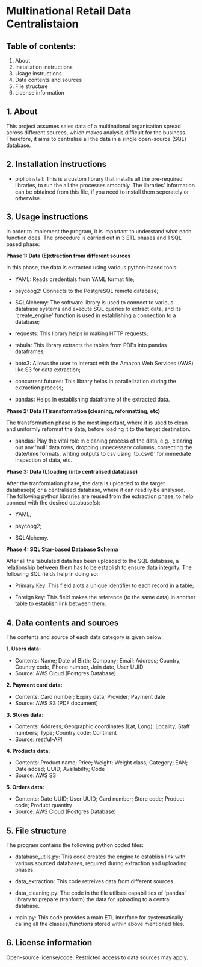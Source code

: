 # Multinational Retail Data Centralistaion

## Table of contents:
1. About
2. Installation instructions
3. Usage instructions
4. Data contents and sources
5. File structure
6. License information

## 1. About

This project assumes sales data of a multinational organisation spread across different sources, which makes analysis difficult for the business. Therefore, it aims to centralise all the data in a single open-source (SQL) database.

## 2. Installation instructions

- piplibinstall: This is a custom library that installs all the pre-required libraries, to run the all the processes smoothly. The libraries' information can be obtained from this file, if you need to install them seperately or otherwise.

## 3. Usage instructions

In order to implement the program, it is important to understand what each function does. The procedure is carried out in 3 ETL phases and 1 SQL based phase:

**Phase 1: Data (E)xtraction from different sources**

In this phase, the data is extracted using various python-based tools:

- YAML: Reads credentials from YAML format file;

- psycopg2: Connects to the PostgreSQL remote database;

- SQLAlchemy: The software library is used to connect to various database systems and execute SQL queries to extract data, and its 'create_engine' function is used in establishing a connection to a database;

- requests: This library helps in making HTTP requests;

- tabula: This library extracts the tables from PDFs into pandas dataframes;

- boto3: Allows the user to interact with the Amazon Web Services (AWS) like S3 for data extraction;

- concurrent.futures: This library helps in parallelization during the extraction process;

- pandas: Helps in establishing dataframe of the extracted data.

**Phase 2: Data (T)ransformation (cleaning, reformatting, etc)**

The transformation phase is the most important, where it is used to clean and uniformly reformat the data, before loading it to the target destination.

- pandas: Play the vital role in cleaning process of the data, e.g., clearing out any 'null' data rows, dropping unnecessary columns, correcting the date/time formats, writing outputs to csv using 'to_csv()' for immediate inspection of data, etc.

**Phase 3: Data (L)oading (into centralised database)**

After the tranformation phase, the data is uploaded to the target database(s) or a centralised database, where it can readily be analysed. The following python libraries are reused from the extraction phase, to help connect with the desired database(s):

- YAML;
 
- psycopg2;

- SQLAlchemy.

**Phase 4: SQL Star-based Database Schema**

After all the tabulated data has been uploaded to the SQL database, a relationship between them has to be establish to ensure data integrity. The following SQL fields help in doing so:

- Primary Key: This field alots a unique identifier to each record in a table;

- Foreign key: This field makes the reference (to the same data) in another table to establish link between them.

## 4. Data contents and sources

The contents and source of each data category is given below:

**1. Users data:**
* Contents: Name; Date of Birth; Company; Email; Address; Country, Country code, Phone number, Join date, User UUID
* Source: AWS Cloud (Postgres Database)
 
**2. Payment card data:**
* Contents: Card number; Expiry data; Provider; Payment date
* Source: AWS S3 (PDF document)

**3. Stores data:**
* Contents: Address; Geographic coordinates (Lat, Long); Locality; Staff numbers; Type; Country code; Continent
* Source: restful-API

**4. Products data:**
* Contents: Product name; Price; Weight; Weight class; Category; EAN; Date added; UUID; Availabilty; Code
* Source: AWS S3

**5. Orders data:**
* Contents: Date UUID; User UUID; Card number; Store code; Product code; Product quantity
* Source: AWS Cloud (Postgres Database)

## 5. File structure

The program contains the following python coded files:

- database_utils.py: This code creates the engine to establish link with various sourced databases, required during extraction and uploading phases.

- data_extraction: This code retreives data from different sources.

- data_cleaning.py: The code in the file utilises capabilities of 'pandas' library to prepare (tranform) the data for uploading to a central database.

- main.py: This code provides a main ETL interface for systematically calling all the classes/functions stored within above mentioned files.

## 6. License information

Open-source license/code. Restricted access to data sources may apply.

